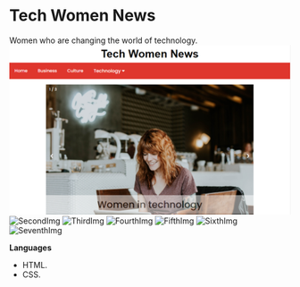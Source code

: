 # Tech Women News
Women who are changing the world of technology.
<br>
<img src="imagenes/ImgReadme/TWN01.png" alt="FirstImg"/>
<img src="imagenes/ImgReadme/TWN002.png" alt="SecondImg"/>
<img src="imagenes/ImgReadme/TWN003.png" alt="ThirdImg"/>
<img src="imagenes/ImgReadme/TWN04.png" alt="FourthImg"/>
<img src="imagenes/ImgReadme/TWN005.png" alt="FifthImg"/>
<img src="imagenes/ImgReadme/TWN06.png" alt="SixthImg"/>
<img src="imagenes/ImgReadme/TWN07.png" alt="SeventhImg"/>

**Languages**
- HTML.
- CSS.